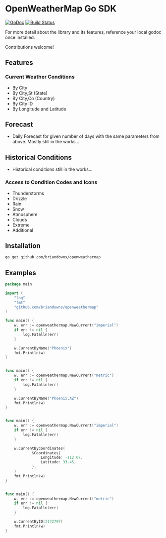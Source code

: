 # OpenWeatherMap Go SDK

[![GoDoc](https://godoc.org/github.com/briandowns/openweathermap?status.svg)](https://godoc.org/github.com/briandowns/openweathermap) [![Build Status](https://travis-ci.org/briandowns/openweathermap.svg?branch=master)](https://travis-ci.org/briandowns/openweathermap)

For more detail about the library and its features, reference your local godoc once installed.

Contributions welcome!

## Features

### Current Weather Conditions

- By City
- By City,St (State)
- By City,Co (Country)
- By City ID
- By Longitude and Latitude

## Forecast

- Daily Forecast for given number of days with the same parameters from above. Mostly still in the works...

## Historical Conditions

- Historical conditions still in the works...

### Access to Condition Codes and Icons

- Thunderstorms
- Drizzle
- Rain
- Snow
- Atmosphere
- Clouds
- Extreme
- Additional

## Installation

```bash
go get github.com/briandowns/openweathermap
```

## Examples

```Go
package main

import (
    "log"
    "fmt"
    "github.com/briandowns/openweathermap"
)

func main() {
    w, err := openweathermap.NewCurrent("imperial")
    if err != nil {
        log.Fatalln(err)
    }

    w.CurrentByName("Phoenix")
    fmt.Println(w)
}
```
```bash
```

```Go
func main() {
    w, err := openweathermap.NewCurrent("metric")
    if err != nil {
        log.Fatalln(err)
    }

    w.CurrentByName("Phoenix,AZ")
    fmt.Println(w)
}
```
```bash
```

```Go
func main() {
    w, err := openweathermap.NewCurrent("imperial")
    if err != nil {
        log.Fatalln(err)
    }

    w.CurrentByCoordinates(
    		&Coordinates{
    			Longitude: -112.07,
    			Latitude: 33.45,
    		},
    )
    fmt.Println(w)
}
```
```bash
```

```Go
func main() {
    w, err := openweathermap.NewCurrent("metric")
    if err != nil {
        log.Fatalln(err)
    }

    w.CurrentByID(2172797)
    fmt.Println(w)
}
```
```bash
```
